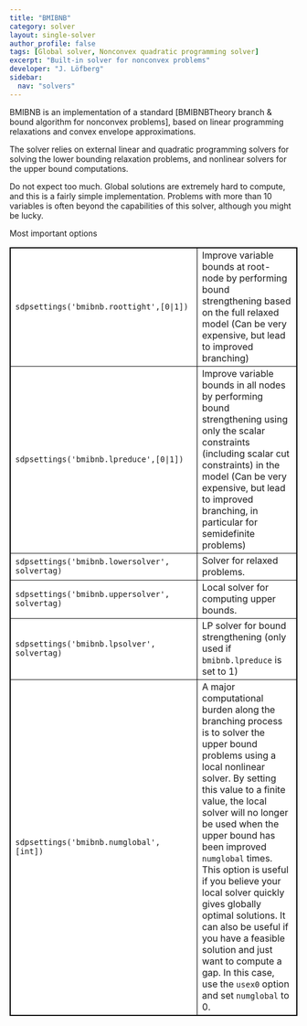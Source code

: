 ```yaml
---
title: "BMIBNB"
category: solver
layout: single-solver
author_profile: false
tags: [Global solver, Nonconvex quadratic programming solver]
excerpt: "Built-in solver for nonconvex problems"
developer: "J. Löfberg"
sidebar:
  nav: "solvers"
---
```


BMIBNB is an implementation of a standard [BMIBNBTheory branch & bound algorithm for nonconvex problems], based on linear programming relaxations and convex envelope approximations.

The solver relies on external linear and quadratic programming solvers for solving the lower bounding relaxation problems, and nonlinear solvers for the upper bound computations.

Do not expect too much. Global solutions are extremely hard to compute, and this is a fairly simple implementation. Problems with more than 10 variables is often beyond the capabilities of this solver, although you might be lucky.

Most important options
 <table border="1" cellspacing="1" style="border-collapse: collapse" width="100%" bordercolor="#000000" bgcolor="#FFFFFF" id="table1">
        <tr>
          <td width="310"><code>sdpsettings('bmibnb.roottight',[0|1])</code></td>
          <td>Improve variable bounds at root-node by performing bound
			strengthening based on the full relaxed model (Can be very expensive,
			but lead to improved branching)</td>
        </tr>
        <tr>
          <td width="310"><code>sdpsettings('bmibnb.lpreduce',[0|1])</code></td>
          <td>Improve variable bounds in all nodes by performing bound
			strengthening using only the scalar constraints (including scalar cut
			constraints) in the model (Can be very expensive, but lead to
			improved branching, in particular for semidefinite problems)</td>
        </tr>
        <tr>
          <td width="310"><code>sdpsettings('bmibnb.lowersolver', solvertag)</code></td>
          <td>Solver for relaxed problems.</td>
        </tr>
        <tr>
          <td width="310"><code>sdpsettings('bmibnb.uppersolver', solvertag)</code></td>
          <td>Local solver for computing upper bounds.</td>
        </tr>
        <tr>
          <td width="310"><code>sdpsettings('bmibnb.lpsolver', solvertag)</code></td>
          <td>LP solver for bound strengthening
			(only used if <code>bmibnb.lpreduce</code> is set to 1)</td>
        </tr>
        <tr>
          <td width="310"><code>sdpsettings('bmibnb.numglobal', [int])</code></td>
          <td>A major computational burden along the branching process is to
			solver the upper bound problems using a local nonlinear solver. By
			setting this value to a finite value, the local solver will no
			longer be used when the upper bound has been improved <code>numglobal</code> times.
			This option is useful if you believe your local solver quickly gives
			globally optimal solutions. It can also be useful if you have a
			feasible solution and just want to compute a gap. In this case, use
			the <code>usex0</code> option and set <code>numglobal</code> to 0.</td>
        </tr>
        </table>

